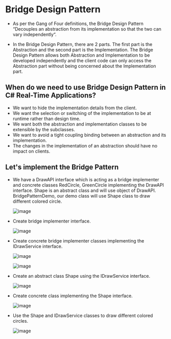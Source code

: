 
# Bridge Design Pattern

- As per the Gang of Four definitions, the Bridge Design Pattern “Decouples an abstraction from its implementation so that the two can vary independently“.
  
- In the Bridge Design Pattern, there are 2 parts. The first part is the Abstraction and the second part is the Implementation. The Bridge Design Pattern allows both Abstraction and Implementation to be developed independently and the client code can only access the Abstraction part without being concerned about the Implementation part.

## When do we need to use Bridge Design Pattern in C# Real-Time Applications?

  - We want to hide the implementation details from the client.
  - We want the selection or switching of the implementation to be at runtime rather than design time.
  - We want both the abstraction and implementation classes to be extensible by the subclasses.
  - We want to avoid a tight coupling binding between an abstraction and its implementation. 
  - The changes in the implementation of an abstraction should have no impact on clients.

## Let's implement the Bridge Pattern

- We have a DrawAPI interface which is acting as a bridge implementer and concrete classes RedCircle, GreenCircle implementing the DrawAPI interface. Shape is an abstract class and will use object of DrawAPI. BridgePatternDemo, our demo class will use Shape class to draw different colored circle.
  
  ![image](https://github.com/jil1710/readmedemo/assets/125335932/6922dfc5-6f41-4aa4-a150-3c2a6d8a2d93)

- Create bridge implementer interface.

  ![image](https://github.com/jil1710/readmedemo/assets/125335932/f8683345-bd44-4cb5-9a22-0776106e308d)

- Create concrete bridge implementer classes implementing the IDrawService interface.

  ![image](https://github.com/jil1710/readmedemo/assets/125335932/df57bff7-09c4-41a2-80a9-ee5b9e818aec)

  ![image](https://github.com/jil1710/readmedemo/assets/125335932/0ab37195-2aa8-433f-b012-c6f0e7c6c427)

- Create an abstract class Shape using the IDrawService interface.

  ![image](https://github.com/jil1710/readmedemo/assets/125335932/2fe54a67-6b33-4369-910e-76af57cbd0a8)

- Create concrete class implementing the Shape interface.

  ![image](https://github.com/jil1710/readmedemo/assets/125335932/5235563a-cb95-4c75-9345-bfb79501f68a)

- Use the Shape and IDrawService classes to draw different colored circles.

  ![image](https://github.com/jil1710/readmedemo/assets/125335932/f293dcd3-c015-4f4a-b87e-1646bd258cf2)





